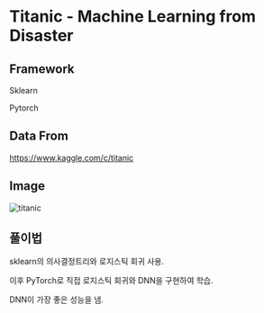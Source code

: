 # Titanic - Machine Learning from Disaster
## Framework
Sklearn

Pytorch


## Data From
https://www.kaggle.com/c/titanic

## Image
![titanic](https://user-images.githubusercontent.com/51351974/111782835-d4e75a80-88fc-11eb-80a2-044125f5795f.JPG)


## 풀이법
sklearn의 의사결정트리와 로지스틱 회귀 사용.

이후 PyTorch로 직접 로지스틱 회귀와 DNN을 구현하여 학습.

DNN이 가장 좋은 성능을 냄.

